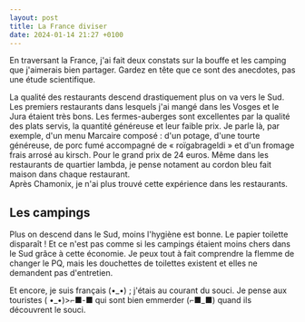 ```yaml
---
layout: post
title: La France diviser
date: 2024-01-14 21:27 +0100
---
```



En traversant la France, j'ai fait deux constats sur la bouffe et les camping que j'aimerais bien partager. Gardez en tête que ce sont des anecdotes, pas une étude scientifique.

La qualité des restaurants descend drastiquement plus on va vers le Sud. Les premiers restaurants dans lesquels j'ai mangé dans les Vosges et le Jura étaient très bons. Les fermes-auberges sont excellentes par la qualité des plats servis, la quantité généreuse et leur faible prix. Je parle là, par exemple, d'un menu Marcaire composé : d'un potage, d'une tourte généreuse, de porc fumé accompagné de « roïgabrageldi » et d'un fromage frais arrosé au kirsch. Pour le grand prix de 24 euros.
Même dans les restaurants de quartier lambda, je pense notament au cordon bleu fait maison dans chaque restaurant.<br>
Après Chamonix, je n'ai plus trouvé cette expérience dans les restaurants.

## Les campings

Plus on descend dans le Sud, moins l'hygiène est bonne. Le papier toilette disparaît ! Et ce n'est pas comme si les campings étaient moins chers dans le Sud grâce à cette économie. Je peux tout à fait comprendre la flemme de changer le PQ, mais les douchettes de toilettes existent et elles ne demandent pas d'entretien.

Et encore, je suis français (•\_•) ; j'étais au courant du souci. Je pense aux touristes ( •\_•)>⌐■-■ qui sont bien emmerder (⌐■\_■) quand ils découvrent le souci.
